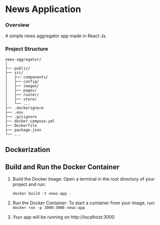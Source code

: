 # News Application 

### Overview

A simple news aggregator app made in React Js.

### Project Structure
```
news-aggregator/
│
├── public/
├── src/
│   ├── components/
│   ├── config/
│   ├── images/
│   ├── pages/
│   ├── router/
│   ├── store/
│   └── ...
├── .dockerignore
├── .env
├── .gitignore
├── docker-compose.yml
├── Dockerfile
├── package.json
└── ...
```

## Dockerization

## Build and Run the Docker Container
1. Build the Docker Image: Open a terminal in the root directory of your project and run:

	`docker build -t news-app .`

2. Run the Docker Container: To start a container from your image, run:
	`docker run -p 3000:3000 news-app`

3. Your app will be running on http://localhost:3000
